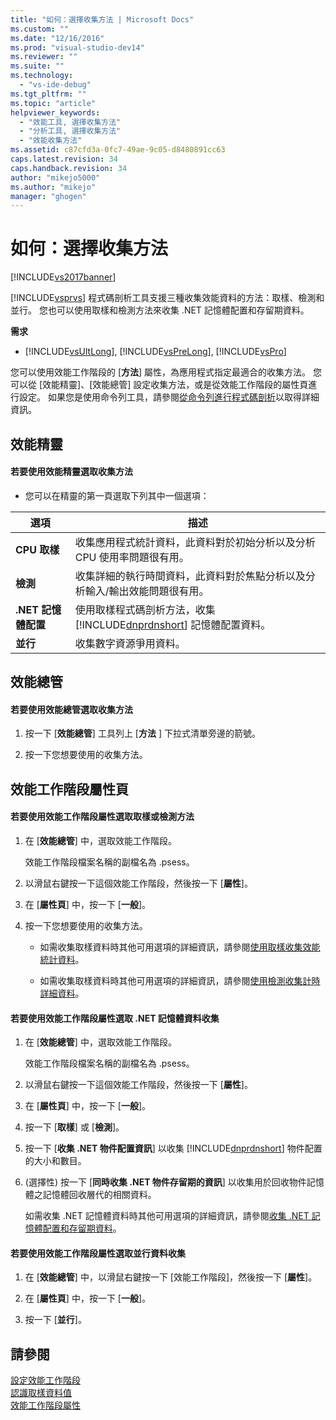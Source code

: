 ```yaml
---
title: "如何：選擇收集方法 | Microsoft Docs"
ms.custom: ""
ms.date: "12/16/2016"
ms.prod: "visual-studio-dev14"
ms.reviewer: ""
ms.suite: ""
ms.technology: 
  - "vs-ide-debug"
ms.tgt_pltfrm: ""
ms.topic: "article"
helpviewer_keywords: 
  - "效能工具, 選擇收集方法"
  - "分析工具, 選擇收集方法"
  - "效能收集方法"
ms.assetid: c87cfd3a-0fc7-49ae-9c05-d8480891cc63
caps.latest.revision: 34
caps.handback.revision: 34
author: "mikejo5000"
ms.author: "mikejo"
manager: "ghogen"
---
```

# 如何：選擇收集方法
[!INCLUDE[vs2017banner](../code-quality/includes/vs2017banner.md)]

[!INCLUDE[vsprvs](../code-quality/includes/vsprvs_md.md)] 程式碼剖析工具支援三種收集效能資料的方法：取樣、檢測和並行。  您也可以使用取樣和檢測方法來收集 .NET 記憶體配置和存留期資料。  
  
 **需求**  
  
-   [!INCLUDE[vsUltLong](../code-quality/includes/vsultlong_md.md)], [!INCLUDE[vsPreLong](../code-quality/includes/vsprelong_md.md)], [!INCLUDE[vsPro](../code-quality/includes/vspro_md.md)]  
  
 您可以使用效能工作階段的 \[**方法**\] 屬性，為應用程式指定最適合的收集方法。  您可以從 \[效能精靈\]、\[效能總管\] 設定收集方法，或是從效能工作階段的屬性頁進行設定。  如果您是使用命令列工具，請參閱[從命令列進行程式碼剖析](../profiling/using-the-profiling-tools-from-the-command-line.md)以取得詳細資訊。  
  
## 效能精靈  
  
#### 若要使用效能精靈選取收集方法  
  
-   您可以在精靈的第一頁選取下列其中一個選項：  
  
|選項|描述|  
|--------|--------|  
|**CPU 取樣**|收集應用程式統計資料，此資料對於初始分析以及分析 CPU 使用率問題很有用。|  
|**檢測**|收集詳細的執行時間資料，此資料對於焦點分析以及分析輸入\/輸出效能問題很有用。|  
|**.NET 記憶體配置**|使用取樣程式碼剖析方法，收集 [!INCLUDE[dnprdnshort](../code-quality/includes/dnprdnshort_md.md)] 記憶體配置資料。|  
|**並行**|收集數字資源爭用資料。|  
  
## 效能總管  
  
#### 若要使用效能總管選取收集方法  
  
1.  按一下 \[**效能總管**\] 工具列上 \[**方法** \] 下拉式清單旁邊的箭號。  
  
2.  按一下您想要使用的收集方法。  
  
## 效能工作階段屬性頁  
  
#### 若要使用效能工作階段屬性選取取樣或檢測方法  
  
1.  在 \[**效能總管**\] 中，選取效能工作階段。  
  
     效能工作階段檔案名稱的副檔名為 .psess。  
  
2.  以滑鼠右鍵按一下這個效能工作階段，然後按一下 \[**屬性**\]。  
  
3.  在 \[**屬性頁**\] 中，按一下 \[**一般**\]。  
  
4.  按一下您想要使用的收集方法。  
  
    -   如需收集取樣資料時其他可用選項的詳細資訊，請參閱[使用取樣收集效能統計資料](../profiling/collecting-performance-statistics-by-using-sampling.md)。  
  
    -   如需收集取樣資料時其他可用選項的詳細資訊，請參閱[使用檢測收集計時詳細資料](../profiling/collecting-detailed-timing-data-by-using-instrumentation.md)。  
  
#### 若要使用效能工作階段屬性選取 .NET 記憶體資料收集  
  
1.  在 \[**效能總管**\] 中，選取效能工作階段。  
  
     效能工作階段檔案名稱的副檔名為 .psess。  
  
2.  以滑鼠右鍵按一下這個效能工作階段，然後按一下 \[**屬性**\]。  
  
3.  在 \[**屬性頁**\] 中，按一下 \[**一般**\]。  
  
4.  按一下 \[**取樣**\] 或 \[**檢測**\]。  
  
5.  按一下 \[**收集 .NET 物件配置資訊**\] 以收集 [!INCLUDE[dnprdnshort](../code-quality/includes/dnprdnshort_md.md)] 物件配置的大小和數目。  
  
6.  \(選擇性\) 按一下 \[**同時收集 .NET 物件存留期的資訊**\] 以收集用於回收物件記憶體之記憶體回收層代的相關資料。  
  
     如需收集 .NET 記憶體資料時其他可用選項的詳細資訊，請參閱[收集 .NET 記憶體配置和存留期資料](../profiling/collecting-dotnet-memory-allocation-and-lifetime-data.md)。  
  
#### 若要使用效能工作階段屬性選取並行資料收集  
  
1.  在 \[**效能總管**\] 中，以滑鼠右鍵按一下 \[效能工作階段\]，然後按一下 \[**屬性**\]。  
  
2.  在 \[**屬性頁**\] 中，按一下 \[**一般**\]。  
  
3.  按一下 \[**並行**\]。  
  
## 請參閱  
 [設定效能工作階段](../profiling/configuring-performance-sessions.md)   
 [認識取樣資料值](../profiling/understanding-sampling-data-values.md)   
 [效能工作階段屬性](../profiling/performance-session-properties.md)